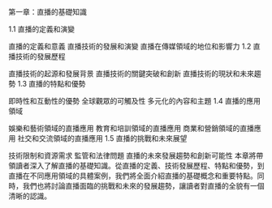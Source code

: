 第一章：直播的基礎知識

1.1 直播的定義和演變

直播的定義和意義
直播技術的發展和演變
直播在傳媒領域的地位和影響力
1.2 直播技術的發展歷程

直播技術的起源和發展背景
直播技術的關鍵突破和創新
直播技術的現狀和未來趨勢
1.3 直播的特點和優勢

即時性和互動性的優勢
全球觀眾的可觸及性
多元化的內容和主題
1.4 直播的應用領域

娛樂和藝術領域的直播應用
教育和培訓領域的直播應用
商業和營銷領域的直播應用
社交和交流領域的直播應用
1.5 直播的挑戰和未來展望

技術限制和資源需求
監管和法律問題
直播的未來發展趨勢和創新可能性
本章將帶領讀者深入了解直播的基礎知識。從直播的定義、技術發展歷程、特點和優勢，到直播在不同應用領域的具體案例，我們將全面介紹直播的基礎概念和重要特點。同時，我們也將討論直播面臨的挑戰和未來的發展趨勢，讓讀者對直播的全貌有一個清晰的認識。
